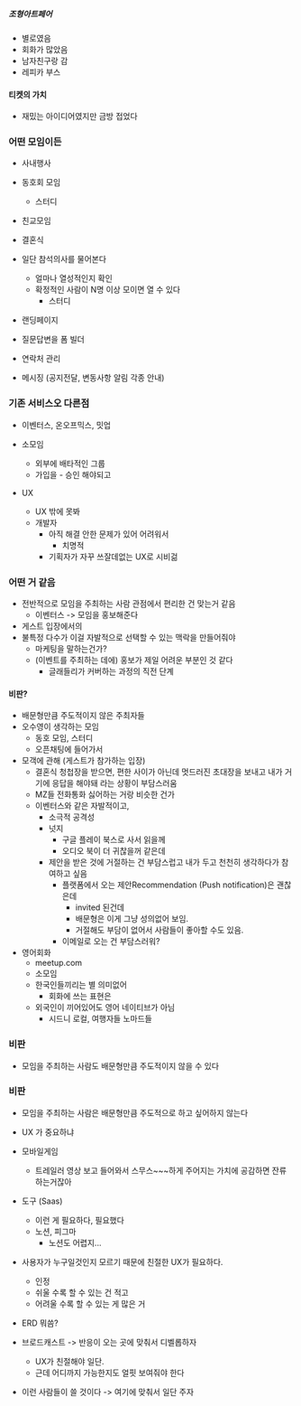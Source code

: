 
##### 조형아트페어
- 별로였음
- 회화가 많았음
- 남자친구랑 감
- 레피카 부스

#### 티켓의 가치
- 재밌는 아이디어였지만 금방 접었다

### 어떤 모임이든
- 사내행사
- 동호회 모임
	- 스터디
- 친교모임
- 결혼식


- 일단 참석의사를 물어본다
	- 얼마나 열성적인지 확인
	- 확정적인 사람이 N명 이상 모이면 열 수 있다
		- 스터디

- 랜딩페이지
- 질문답변을 폼 빌더
- 연락처 관리
- 메시징 (공지전달, 변동사항 알림 각종 안내)

### 기존 서비스오 다른점
- 이벤터스, 온오프믹스, 밋업

- 소모임
	- 외부에 배타적인 그룹
	- 가입을 - 승인 해야되고


- UX
	- UX 밖에 못봐
	- 개발자
		- 아직 해결 안한 문제가 있어 어려워서
			- 치명적
		- 기획자가 자꾸 쓰잘데없는 UX로 시비걺 


### 어떤 거 같음
- 전반적으로 모임을 주최하는 사람 관점에서 편리한 건 맞는거 같음
	- 이벤터스 -> 모임을 홍보해준다
- 게스트 입장에서의 
- 불특정 다수가 이걸 자발적으로 선택할 수 있는 맥락을 만들어줘야
	- 마케팅을 말하는건가?
	- (이벤트를 주최하는 데에) 홍보가 제일 어려운 부분인 것 같다
		- 글래들리가 커버하는 과정의 직전 단계

#### 비판?
- 배문형만큼 주도적이지 않은 주최자들
- 오수영이 생각하는 모임
	- 동호 모임, 스터디
	- 오픈채팅에 들어가서 
- 모객에 관해 (게스트가 참가하는 입장)
	- 결혼식 청첩장을 받으면, 편한 사이가 아닌데 멋드러진 초대장을 보내고 내가 거기에 응답을 해야돼 라는 상황이 부담스러움
	- MZ들 전화통화 싫어하는 거랑 비슷한 건가
	- 이벤터스와 같은 자발적이고, 
		- 소극적 공격성
		- 넛지
			- 구글 플레이 북스로 사서 읽을께
			- 오디오 북이 더 귀찮을꺼 같은데
		- 제안을 받은 것에 거절하는 건 부담스럽고 내가 두고 천천히 생각하다가 참여하고 싶음
			- 플랫폼에서 오는 제안Recommendation (Push notification)은 괜찮은데
				- invited 된건데
				- 배문형은 이게 그냥 성의없어 보임.
				- 거절해도 부담이 없어서 사람들이 좋아할 수도 있음.
			- 이메일로 오는 건 부담스러워?
- 영어회화
	- meetup.com
	- 소모임
	- 한국인들끼리는 별 의미없어
		- 회화에 쓰는 표현은 
	- 외국인이 끼어있어도 영어 네이티브가 아님
		- 시드니 로컬, 여행자들 노마드들

### 비판
- 모임을 주최하는 사람도 배문형만큼 주도적이지 않을 수 있다
### 비판
- 모임을 주최하는 사람은 배문형만큼 주도적으로 하고 싶어하지 않는다


- UX 가 중요하냐
- 모바일게임
	- 트레일러 영상 보고 들어와서 스무스~~~하게 주어지는 가치에 공감하면 잔류하는거잖아

- 도구 (Saas)
	- 이런 게 필요하다, 필요했다
	- 노션, 피그마
		- 노션도 어렵지...

- 사용자가 누구일것인지 모르기 때문에 친절한 UX가 필요하다.
	- 인정
	- 쉬울 수록 할 수 있는 건 적고
	- 어려울 수록 할 수 있는 게 많은 거

- ERD 뭐씀?

- 브로드캐스트 -> 반응이 오는 곳에 맞춰서 디벨롭하자
	- UX가 친절해야 일단.
	- 근데 어디까지 가능한지도 얼핏 보여줘야 한다
- 이런 사람들이 쓸 것이다 -> 여기에 맞춰서 일단 주자
